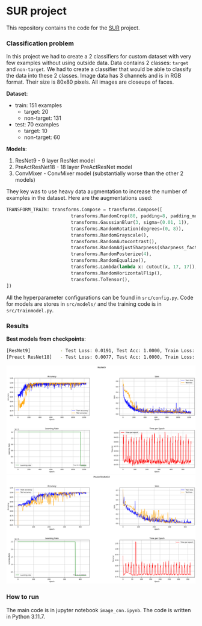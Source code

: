 # SUR project

This repository contains the code for the [SUR](https://www.fit.vut.cz/study/course/SUR/.en) project.

### Classification problem

In this project we had to create a 2 classifiers for custom dataset with very few examples without using outside data.
Data contains 2 classes: `target` and `non-target`. We had to create a classifier that would be able to classify the data into these 2 classes.
Image data has 3 channels and is in RGB format. Their size is 80x80 pixels. All images are closeups of faces.

**Dataset**:
- train: 151 examples
    - target: 20
    - non-target: 131
- test: 70 examples
    - target: 10
    - non-target: 60

**Models**:
1. ResNet9 - 9 layer ResNet model
2. PreActResNet18 - 18 layer PreActResNet model
3. ConvMixer - ConvMixer model (substantially worse than the other 2 models)

They key was to use heavy data augmentation to increase the number of examples in the dataset.
Here are the augmentations used:
```python
TRANSFORM_TRAIN: transforms.Compose = transforms.Compose([
                        transforms.RandomCrop(80, padding=8, padding_mode='constant'),
                        transforms.GaussianBlur(3, sigma=(0.01, 1)),
                        transforms.RandomRotation(degrees=(0, 8)),
                        transforms.RandomGrayscale(),
                        transforms.RandomAutocontrast(),
                        transforms.RandomAdjustSharpness(sharpness_factor=2),
                        transforms.RandomPosterize(4),
                        transforms.RandomEqualize(),
                        transforms.Lambda(lambda x: cutout(x, 17, 17)),
                        transforms.RandomHorizontalFlip(),
                        transforms.ToTensor(),
])
```

All the hyperparameter configurations can be found in `src/config.py`.
Code for models are stores in `src/models/` and the training code is in `src/trainmodel.py`.

### Results

**Best models from checkpoints**:
```bash
[ResNet9]           - Test Loss: 0.0191, Test Acc: 1.0000, Train Loss: 0.0062, Train Acc: 1.0000
[Preact ResNet18]   - Test Loss: 0.0077, Test Acc: 1.0000, Train Loss: 0.0058, Train Acc: 1.0000
```

![Confusion matrix for ResNet9](img/resnet9.png)
![Confusion matrix for PreActResNet18](img/preact_resnet18.png)

### How to run
The main code is in jupyter notebook `image_cnn.ipynb`. The code is written in Python 3.11.7.



